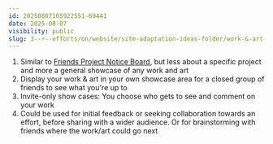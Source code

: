 ```yaml
---
id: 20250807105922551-69441
date: 2025-08-07
visibility: public
slug: 3--⚡--efforts/on/website/site-adaptation-ideas-folder/work-&-art-showcase-for-friends
---
```


1. Similar to [Friends Project Notice Board](/3--⚡--Efforts/On/Website/Site-Adaptation-Ideas-Folder/Friends-Project-Notice-Board), but less about a specific project and more a general showcase of any work and art
2. Display your work & art in your own showcase area for a closed group of friends to see what you're up to
3. Invite-only show cases: You choose who gets to see and comment on your work
4. Could be used for initial feedback or seeking collaboration towards an effort, before sharing with a wider audience. Or for brainstorming with friends where the work/art could go next